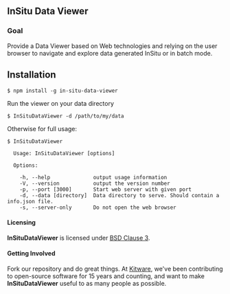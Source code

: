 ## InSitu Data Viewer ##

### Goal ###

Provide a Data Viewer based on Web technologies and relying on the user browser
to navigate and explore data generated InSitu or in batch mode.

## Installation

```
$ npm install -g in-situ-data-viewer
```

Run the viewer on your data directory

```
$ InSituDataViewer -d /path/to/my/data
```

Otherwise for full usage:

```
$ InSituDataViewer

  Usage: InSituDataViewer [options]

  Options:

    -h, --help              output usage information
    -V, --version           output the version number
    -p, --port [3000]       Start web server with given port
    -d, --data [directory]  Data directory to serve. Should contain a info.json file.
    -s, --server-only       Do not open the web browser
```

#### Licensing

**InSituDataViewer** is licensed under [BSD Clause 3](LICENSE).

#### Getting Involved

Fork our repository and do great things. At [Kitware](http://www.kitware.com),
we've been contributing to open-source software for 15 years and counting, and
want to make **InSituDataViewer** useful to as many people as possible.
